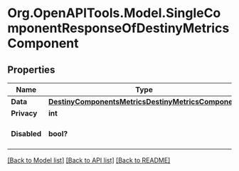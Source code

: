 # Org.OpenAPITools.Model.SingleComponentResponseOfDestinyMetricsComponent

## Properties

Name | Type | Description | Notes
------------ | ------------- | ------------- | -------------
**Data** | [**DestinyComponentsMetricsDestinyMetricsComponent**](DestinyComponentsMetricsDestinyMetricsComponent.md) |  | [optional] 
**Privacy** | **int** |  | [optional] 
**Disabled** | **bool?** | If true, this component is disabled. | [optional] 

[[Back to Model list]](../README.md#documentation-for-models) [[Back to API list]](../README.md#documentation-for-api-endpoints) [[Back to README]](../README.md)


